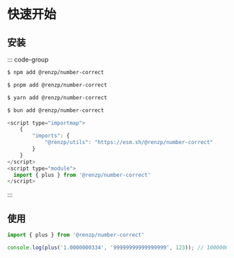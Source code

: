 # 快速开始

## 安装

::: code-group

```sh [npm]
$ npm add @renzp/number-correct
```

```sh [pnpm]
$ pnpm add @renzp/number-correct
```

```sh [yarn]
$ yarn add @renzp/number-correct
```

```sh [bun]
$ bun add @renzp/number-correct
```

```js [cdn]
<script type="importmap">
    {
        "imports": {
            "@renzp/utils": "https://esm.sh/@renzp/number-correct"
        }
    }
</script>
<script type="module">
  import { plus } from '@renzp/number-correct'
</script>
```

:::


## 使用

```ts
import { plus } from '@renzp/number-correct'

console.log(plus('1.0000000334', '99999999999999999', 123)); // 100000000000000123.0000000334
```
